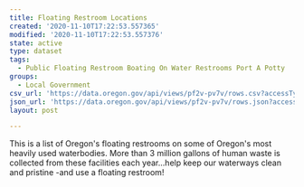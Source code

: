 ```yaml
---
title: Floating Restroom Locations
created: '2020-11-10T17:22:53.557365'
modified: '2020-11-10T17:22:53.557376'
state: active
type: dataset
tags:
  - Public Floating Restroom Boating On Water Restrooms Port A Potty
groups:
  - Local Government
csv_url: 'https://data.oregon.gov/api/views/pf2v-pv7v/rows.csv?accessType=DOWNLOAD'
json_url: 'https://data.oregon.gov/api/views/pf2v-pv7v/rows.json?accessType=DOWNLOAD'
layout: post

---
```

This is a list of Oregon's floating restrooms on some of Oregon's most heavily used waterbodies.  More than 3 million gallons of human waste is collected from these facilities each year...help keep our waterways clean and pristine -and use a floating restroom!
